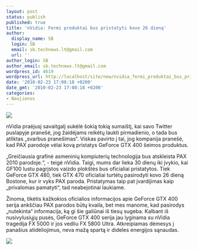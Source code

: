 ```yaml
---
layout: post
status: publish
published: true
title: 'nVidia: Fermi produktai bus pristatyti kovo 26 dieną'
author:
  display_name: SB
  login: SB
  email: sb.technews.lt@gmail.com
  url: ''
author_login: SB
author_email: sb.technews.lt@gmail.com
wordpress_id: 4619
wordpress_url: http://localhost/site/new/nvidia_fermi_produktai_bus_pristatyti_kovo_26_diena/
date: '2010-02-23 17:08:18 +0200'
date_gmt: '2010-02-23 17:08:18 +0200'
categories:
- Naujienos
---
```

<div class="imgright"><img src="http://t0.gstatic.com/images?q=tbn:frzAiDoEf0j6eM:http://www.centrale3d.com/IMG/Image/logo/Nvidia/Geforce/Nvidia_GeForce_logo_01.jpg"  /></div>
<p>nVidia praėjusį savaitgalį sukėlė šokią tokią sumaištį, kai savo Twitter puslapyje pranešė, jog žaidėjams reikėtų laukti pirmadienio, o tada bus atliktas „svarbus pranešimas“. Viskas pavirto į tai, jog kompanija pranešė, kad PAX parodoje vėlai kovą pristatys GeForce GTX 400 šeimos produktus.</p>
<p>„Greičiausia grafinė asmeninių kompiuterių technologija bus atskleista PAX 2010 parodoje.“, - teigė nVidia. Taigi, mums dar lieka 30 dienų iki įvykio, kai GF100 lustu pagrįstos vaizdo plokštės bus oficialiai pristatytos. Tiek GeForce GTX 480, tiek GTX 470 oficialiai turtėtų pasirodyti kovo 26 dieną Bostone, kur ir vyks PAX paroda. Pristatymas taip pat įvardijimas kaip „privalomas pamatyti“, tad neabejotinai laukiame.</p>
<p>Žinoma, tikėtis kažkokios oficialios informacijos apie GeForce GTX 400 serija ankščiau PAX parodos būtų kvaila, bet mes manome, kad pasirodys „nutekinta“ informacija, ką gi šie galiūnai iš tiesų sugeba. Kalbant iš nusivylusiųjų pusės, GeForce GTX 400 serija jau lyginama su nVidia tragedija FX 5000 ir jos vedliu FX 5800 Ultra. Atkreipiamas dėmesys į panašius atidėliojimus, neva mažą spartą ir dideles energijos sąnaudas.</p>
<p><img src="http://techreport.com/r.x/2010q1/nv30-ready.jpg" /></p>
